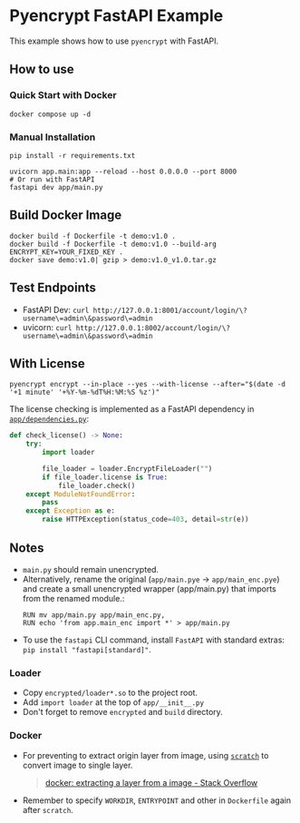 # Pyencrypt FastAPI Example

This example shows how to use `pyencrypt` with FastAPI.


## How to use
### Quick Start with Docker
```shell
docker compose up -d
```

### Manual Installation
```shell
pip install -r requirements.txt

uvicorn app.main:app --reload --host 0.0.0.0 --port 8000
# Or run with FastAPI
fastapi dev app/main.py
```

## Build Docker Image
```shell
docker build -f Dockerfile -t demo:v1.0 .
docker build -f Dockerfile -t demo:v1.0 --build-arg ENCRYPT_KEY=YOUR_FIXED_KEY .
docker save demo:v1.0| gzip > demo:v1.0_v1.0.tar.gz
```

## Test Endpoints
* FastAPI Dev: `curl http://127.0.0.1:8001/account/login/\?username\=admin\&password\=admin`
* uvicorn: `curl http://127.0.0.1:8002/account/login/\?username\=admin\&password\=admin`

## With License
```shell
pyencrypt encrypt --in-place --yes --with-license --after="$(date -d '+1 minute' '+%Y-%m-%dT%H:%M:%S %z')"
```

The license checking is implemented as a FastAPI dependency in [`app/dependencies.py`](./app/dependencies.py):
```python
def check_license() -> None:
    try:
        import loader

        file_loader = loader.EncryptFileLoader("")
        if file_loader.license is True:
            file_loader.check()
    except ModuleNotFoundError:
        pass
    except Exception as e:
        raise HTTPException(status_code=403, detail=str(e))
```

## Notes
* `main.py` should remain unencrypted. 
* Alternatively, rename the original (`app/main.pye` → `app/main_enc.pye`) and create a small unencrypted wrapper (app/main.py) that imports from the renamed module.:
	```shell
	RUN mv app/main.py app/main_enc.py,
	RUN echo 'from app.main_enc import *' > app/main.py
	```
* To use the `fastapi` CLI command, install `FastAPI` with standard extras: `pip install "fastapi[standard]"`.

### Loader
* Copy `encrypted/loader*.so` to the project root.
* Add `import loader` at the top of `app/__init__.py`
* Don't forget to remove `encrypted` and `build` directory.

### Docker
* For preventing to extract origin layer from image, using [`scratch`](https://docs.docker.com/build/building/base-images/#create-a-base-image) to convert image to single layer.
  > [docker: extracting a layer from a image - Stack Overflow](https://stackoverflow.com/questions/40575752/docker-extracting-a-layer-from-a-image)
* Remember to specify `WORKDIR`, `ENTRYPOINT` and other in `Dockerfile` again after `scratch`.